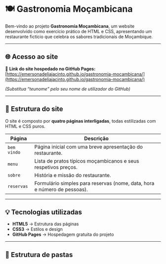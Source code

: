 # 🍽️ Gastronomia Moçambicana

Bem-vindo ao projeto **Gastronomia Moçambicana**, um website desenvolvido como exercício prático de HTML e CSS, apresentando um restaurante fictício que celebra os sabores tradicionais de Moçambique.

---

## 🌐 Acesso ao site

🔗 **Link do site hospedado no GitHub Pages:**  
[https://emersonadeliajacinto.github.io/gastronomia-mocambicana/](https://emersonadeliajacinto.github.io/gastronomia-mocambicana/)

*(Substitua “teunome” pelo seu nome de utilizador do GitHub)*

---

## 📄 Estrutura do site

O site é composto por **quatro páginas interligadas**, todas estilizadas com HTML e CSS puros.

| Página | Descrição |
|--------|------------|
| `bem vindo` | Página inicial com uma breve apresentação do restaurante. |
| `menu` | Lista de pratos típicos moçambicanos e seus respetivos preços. |
| `sobre` | História e missão do restaurante. |
| `reservas` | Formulário simples para reservas (nome, data, hora e número de pessoas). |

---

## 💡 Tecnologias utilizadas

- **HTML5** → Estrutura das páginas  
- **CSS3** → Estilos e design  
- **GitHub Pages** → Hospedagem gratuita do projeto  

---

## 📁 Estrutura de pastas


